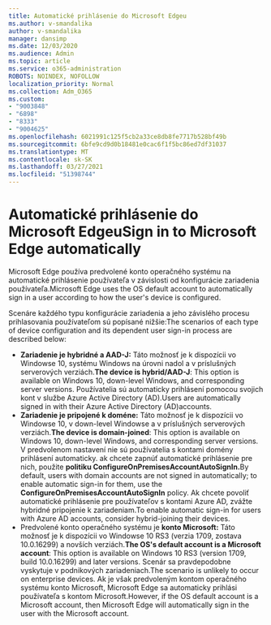 ```yaml
---
title: Automatické prihlásenie do Microsoft Edgeu
ms.author: v-smandalika
author: v-smandalika
manager: dansimp
ms.date: 12/03/2020
ms.audience: Admin
ms.topic: article
ms.service: o365-administration
ROBOTS: NOINDEX, NOFOLLOW
localization_priority: Normal
ms.collection: Adm_O365
ms.custom:
- "9003848"
- "6898"
- "8333"
- "9004625"
ms.openlocfilehash: 6021991c125f5cb2a33ce8db8fe7717b528bf49b
ms.sourcegitcommit: 6bfe9cd9d0b18481e0cac6f1f5bc86ed7df31037
ms.translationtype: MT
ms.contentlocale: sk-SK
ms.lasthandoff: 03/27/2021
ms.locfileid: "51398744"
---
```

# <a name="sign-in-to-microsoft-edge-automatically"></a><span data-ttu-id="933c9-102">Automatické prihlásenie do Microsoft Edgeu</span><span class="sxs-lookup"><span data-stu-id="933c9-102">Sign in to Microsoft Edge automatically</span></span>

<span data-ttu-id="933c9-103">Microsoft Edge používa predvolené konto operačného systému na automatické prihlásenie používateľa v závislosti od konfigurácie zariadenia používateľa.</span><span class="sxs-lookup"><span data-stu-id="933c9-103">Microsoft Edge uses the OS default account to automatically sign in a user according to how the user's device is configured.</span></span> 

<span data-ttu-id="933c9-104">Scenáre každého typu konfigurácie zariadenia a jeho závislého procesu prihlasovania používateľom sú popísané nižšie:</span><span class="sxs-lookup"><span data-stu-id="933c9-104">The scenarios of each type of device configuration and its dependent user sign-in process are described below:</span></span>

- <span data-ttu-id="933c9-105">**Zariadenie je hybridné a AAD-J:** Táto možnosť je k dispozícii vo Windowse 10, systému Windows na úrovni nadol a v príslušných serverových verziách.</span><span class="sxs-lookup"><span data-stu-id="933c9-105">**The device is hybrid/AAD-J**: This option is available on Windows 10, down-level Windows, and corresponding server versions.</span></span> <span data-ttu-id="933c9-106">Používatelia sú automaticky prihlásení pomocou svojich kont v službe Azure Active Directory (AD).</span><span class="sxs-lookup"><span data-stu-id="933c9-106">Users are automatically signed in with their Azure Active Directory (AD)accounts.</span></span>
- <span data-ttu-id="933c9-107">**Zariadenie je pripojené k doméne:** Táto možnosť je k dispozícii vo Windowse 10, v down-level Windowse a v príslušných serverových verziách.</span><span class="sxs-lookup"><span data-stu-id="933c9-107">**The device is domain-joined**: This option is available on Windows 10, down-level Windows, and corresponding server versions.</span></span> <span data-ttu-id="933c9-108">V predvolenom nastavení nie sú používatelia s kontami domény prihlásení automaticky. ak chcete zapnúť automatické prihlásenie pre nich, použite **politiku ConfigureOnPremisesAccountAutoSignIn.**</span><span class="sxs-lookup"><span data-stu-id="933c9-108">By default, users with domain accounts are not signed in automatically; to enable automatic sign-in for them, use the **ConfigureOnPremisesAccountAutoSignIn** policy.</span></span> <span data-ttu-id="933c9-109">Ak chcete povoliť automatické prihlásenie pre používateľov s kontami Azure AD, zvážte hybridné pripojenie k zariadeniam.</span><span class="sxs-lookup"><span data-stu-id="933c9-109">To enable automatic sign-in for users with Azure AD accounts, consider hybrid-joining their devices.</span></span>
- <span data-ttu-id="933c9-110">Predvolené konto operačného systému je **konto Microsoft:** Táto možnosť je k dispozícii vo Windowse 10 RS3 (verzia 1709, zostava 10.0.16299) a novších verziách.</span><span class="sxs-lookup"><span data-stu-id="933c9-110">**The OS's default account is a Microsoft account**: This option is available on Windows 10 RS3 (version 1709, build 10.0.16299) and later versions.</span></span> <span data-ttu-id="933c9-111">Scenár sa pravdepodobne vyskytuje v podnikových zariadeniach.</span><span class="sxs-lookup"><span data-stu-id="933c9-111">The scenario is unlikely to occur on enterprise devices.</span></span> <span data-ttu-id="933c9-112">Ak je však predvoleným kontom operačného systému konto Microsoft, Microsoft Edge sa automaticky prihlási používateľa s kontom Microsoft.</span><span class="sxs-lookup"><span data-stu-id="933c9-112">However, if the OS default account is a Microsoft account, then Microsoft Edge will automatically sign in the user with the Microsoft account.</span></span>
 
 

